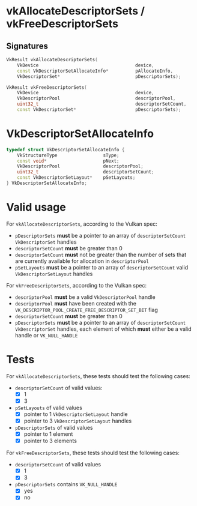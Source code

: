 # vkAllocateDescriptorSets / vkFreeDescriptorSets

## Signatures
```c++
VkResult vkAllocateDescriptorSets(
    VkDevice                                    device,
    const VkDescriptorSetAllocateInfo*          pAllocateInfo,
    VkDescriptorSet*                            pDescriptorSets);

VkResult vkFreeDescriptorSets(
    VkDevice                                    device,
    VkDescriptorPool                            descriptorPool,
    uint32_t                                    descriptorSetCount,
    const VkDescriptorSet*                      pDescriptorSets);
```

# VkDescriptorSetAllocateInfo
```c++
typedef struct VkDescriptorSetAllocateInfo {
    VkStructureType                 sType;
    const void*                     pNext;
    VkDescriptorPool                descriptorPool;
    uint32_t                        descriptorSetCount;
    const VkDescriptorSetLayout*    pSetLayouts;
} VkDescriptorSetAllocateInfo;
```

# Valid usage

For `vkAllocateDescriptorSets`, according to the Vulkan spec:
- `pDescriptorSets` **must** be a pointer to an array of `descriptorSetCount`
  `VkDescriptorSet` handles
- `descriptorSetCount` **must** be greater than 0
- `descriptorSetCount` **must** not be greater than the number of sets that
  are currently available for allocation in `descriptorPool`
- `pSetLayouts` **must** be a pointer to an array of `descriptorSetCount`
  valid `VkDescriptorSetLayout` handles

For `vkFreeDescriptorSets`, according to the Vulkan spec:
- `descriptorPool` **must** be a valid `VkDescriptorPool` handle
- `descriptorPool` **must** have been created with the
  `VK_DESCRIPTOR_POOL_CREATE_FREE_DESCRIPTOR_SET_BIT` flag
- `descriptorSetCount` **must** be greater than 0
- `pDescriptorSets` **must** be a pointer to an array of `descriptorSetCount`
  `VkDescriptorSet` handles, each element of which **must** either be a valid
   handle or `VK_NULL_HANDLE`

# Tests

For `vkAllocateDescriptorSets`, these tests should test the following cases:
- `descriptorSetCount` of valid values:
  - [x] 1
  - [x] 3
- `pSetLayouts` of valid values
  - [x] pointer to 1 `VkDescriptorSetLayout` handle
  - [x] pointer to 3 `VkDescriptorSetLayout` handles
- `pDescriptorSets` of valid values
  - [x] pointer to 1 element
  - [x] pointer to 3 elements

For `vkFreeDescriptorSets`, these tests should test the following cases:
- `descriptorSetCount` of valid values
  - [x] 1
  - [x] 3
- `pDescriptorSets` contains `VK_NULL_HANDLE`
  - [x] yes
  - [x] no
